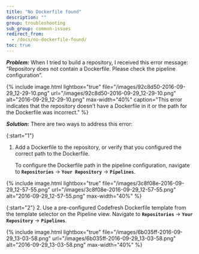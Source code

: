 ```yaml
---
title: "No Dockerfile found"
description: ""
group: troubleshooting
sub_group: common-issues
redirect_from:
  - /docs/no-dockerfile-found/
toc: true
---
```

***Problem:*** When I tried to build a repository, I received this error message: “Repository does not contain a Dockerfile. Please check the pipeline configuration”.

{% include 
image.html 
lightbox="true" 
file="/images/92c8d50-2016-09-29_12-29-10.png" 
url="/images/92c8d50-2016-09-29_12-29-10.png"
alt="2016-09-29_12-29-10.png" 
max-width="40%"
caption="This error indicates that the repository doesn’t have a Dockerfile in it or the path for the Dockerfile was incorrect."
%}

***Solution:*** There are two ways to address this error:

{:start="1"}
1. Add a Dockerfile to the repository, or verify that you configured the correct path to the Dockerfile. 
   
   To configure the Dockerfile path in the pipeline configuration, navigate to **`Repositories`** &#8594; **`Your Repository`** &#8594; **`Pipelines`**.

{% include 
image.html 
lightbox="true" 
file="/images/3c8f08e-2016-09-29_12-57-55.png" 
url="/images/3c8f08e-2016-09-29_12-57-55.png"
alt="2016-09-29_12-57-55.png" 
max-width="40%"
%}

{:start="2"}
2. Use a pre-configured Codefresh Dockerfile template from the template selector on the Pipeline view. Navigate to **`Repositories`** &#8594; **`Your Repository`** &#8594; **`Pipelines`**.

{% include 
image.html 
lightbox="true" 
file="/images/6b035ff-2016-09-29_13-03-58.png" 
url="/images/6b035ff-2016-09-29_13-03-58.png"
alt="2016-09-29_13-03-58.png" 
max-width="40%"
%}
